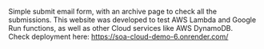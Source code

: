 Simple submit email form, with an archive page to check all the submissions.
This website was developed to test AWS Lambda and Google Run functions, as well
as other Cloud services like AWS DynamoDB.
<br>
Check deployment here: https://soa-cloud-demo-6.onrender.com/
